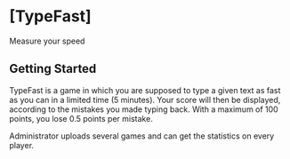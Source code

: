# [TypeFast]

Measure your speed

## Getting Started

TypeFast is a game in which you are supposed to type a given text as fast as you can in a limited time (5 minutes). Your score will then be displayed, according to the mistakes you made typing back.
With a maximum of 100 points, you lose 0.5 points per mistake.

Administrator uploads several games and can get the statistics on every player. 



